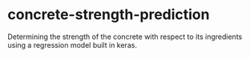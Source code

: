 # concrete-strength-prediction
Determining the strength of the concrete with respect to its ingredients using a regression model built in keras.
